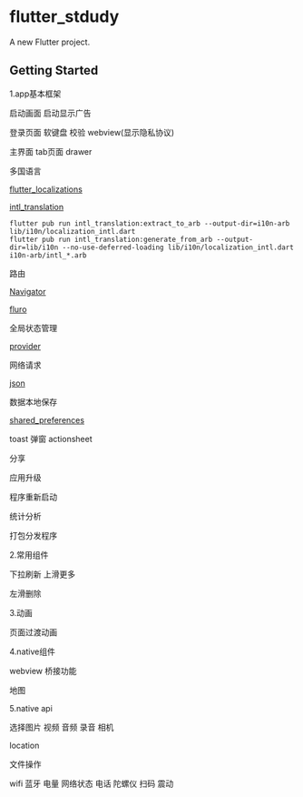 # flutter_stdudy

A new Flutter project.

## Getting Started

1.app基本框架

启动画面 启动显示广告

登录页面 软键盘 校验 webview(显示隐私协议)

主界面 tab页面 drawer

多国语言

[flutter_localizations](https://flutter.dev/docs/development/accessibility-and-localization/internationalization)

[intl_translation](https://pub.dev/packages/intl_translation)

```shell
flutter pub run intl_translation:extract_to_arb --output-dir=i10n-arb lib/i10n/localization_intl.dart
flutter pub run intl_translation:generate_from_arb --output-dir=lib/i10n --no-use-deferred-loading lib/i10n/localization_intl.dart i10n-arb/intl_*.arb
```

路由

[Navigator](https://flutter.dev/docs/development/ui/navigation)

[fluro](https://pub.dev/packages/fluro)

全局状态管理

[provider](https://flutter.dev/docs/development/data-and-backend/state-mgmt/simple)

网络请求

[json](https://flutter.dev/docs/development/data-and-backend/json)

数据本地保存

[shared_preferences](https://pub.dev/packages/shared_preferences)

toast 弹窗 actionsheet

分享

应用升级

程序重新启动

统计分析

打包分发程序


2.常用组件

下拉刷新 上滑更多

左滑删除

3.动画

页面过渡动画

4.native组件

webview 桥接功能

地图

5.native api

选择图片 视频 音频 录音 相机

location

文件操作

wifi 蓝牙 电量 网络状态 电话 陀螺仪 扫码 震动
